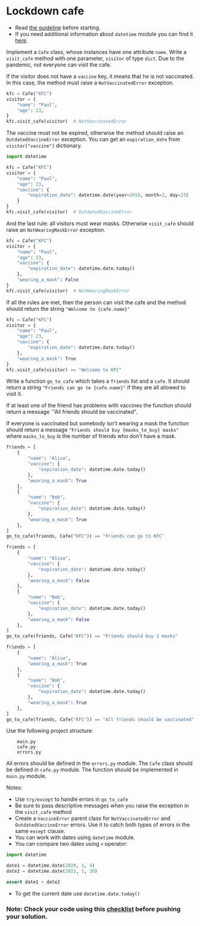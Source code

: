# Lockdown cafe

- Read [the guideline](https://github.com/mate-academy/py-task-guideline/blob/main/README.md) before starting.
- If you need additional information about `datetime` module you can find
  it [here](https://www.geeksforgeeks.org/python-datetime-module/).

Implement a `Cafe` class, whose instances have one attribute `name`.
Write a `visit_cafe` method with one parameter, `visitor` of type `dict`.
Due to the pandemic, not everyone can visit the cafe.

If the visitor does not have a `vaccine` key, it means that he is not vaccinated.
In this case, the method must raise a `NotVaccinatedError` exception.

```python
kfc = Cafe("KFC")
visitor = {
    "name": "Paul",
    "age": 23,
}
kfc.visit_cafe(visitor)  # NotVaccinatedError
```

The vaccine must not be expired, otherwise the method should raise an `OutdatedVaccineError` exception.
You can get an `expiration_date` from `visitor["vaccine"]` dictionary.

```python
import datetime

kfc = Cafe("KFC")
visitor = {
    "name": "Paul",
    "age": 23,
    "vaccine": {
        "expiration_date": datetime.date(year=2019, month=2, day=23)
    }
}
kfc.visit_cafe(visitor)  # OutdatedVaccineError
```

And the last rule: all visitors must wear masks. Otherwise `visit_cafe`
should raise an `NotWearingMaskError` exception.

```python
kfc = Cafe("KFC")
visitor = {
    "name": "Paul",
    "age": 23,
    "vaccine": {
        "expiration_date": datetime.date.today()
    },
    "wearing_a_mask": False
}
kfc.visit_cafe(visitor)  # NotWearingMaskError
```

If all the rules are met, then the person can visit the cafe and
the method should return the string `"Welcome to {cafe.name}"`

```python
kfc = Cafe("KFC")
visitor = {
    "name": "Paul",
    "age": 23,
    "vaccine": {
        "expiration_date": datetime.date.today()
    },
    "wearing_a_mask": True
}
kfc.visit_cafe(visitor) == "Welcome to KFC"
```

Write a function `go_to_cafe` which takes a `friends` list and a `cafe`.
It should return a string `"Friends can go to {cafe.name}"` if they are all allowed to visit it.

If at least one of the friend has problems with vaccines the function should return a message `"All friends should be
vaccinated".

If everyone is vaccinated but somebody isn't wearing a mask
the function should return a message `"Friends should buy {masks_to_buy} masks"` where `masks_to_buy` is the number of
friends who don't have a mask.

```python
friends = [
    {
        "name": "Alisa",
        "vaccine": {
            "expiration_date": datetime.date.today()
        },
        "wearing_a_mask": True
    },
    {
        "name": "Bob",
        "vaccine": {
            "expiration_date": datetime.date.today()
        },
        "wearing_a_mask": True
    },
]
go_to_cafe(friends, Cafe("KFC")) == "Friends can go to KFC"
```

```python
friends = [
    {
        "name": "Alisa",
        "vaccine": {
            "expiration_date": datetime.date.today()
        },
        "wearing_a_mask": False
    },
    {
        "name": "Bob",
        "vaccine": {
            "expiration_date": datetime.date.today()
        },
        "wearing_a_mask": False
    },
]
go_to_cafe(friends, Cafe("KFC")) == "Friends should buy 2 masks"
```

```python
friends = [
    {
        "name": "Alisa",
        "wearing_a_mask": True
    },
    {
        "name": "Bob",
        "vaccine": {
            "expiration_date": datetime.date.today()
        },
        "wearing_a_mask": True
    },
]
go_to_cafe(friends, Cafe("KFC")) == "All friends should be vaccinated"
```

Use the following project structure:

```app/
    main.py
    cafe.py
    errors.py
```

All errors should be defined in the `errors.py` module.
The `Cafe` class should be defined in `cafe.py` module.
The function should be implemented in `main.py` module.

Notes:

* Use `try/except` to handle errors in `go_to_cafe`
* Be sure to pass descriptive messages when you raise the exception in the `visit_cafe` method
* Create a `VaccineError` parent class for `NotVaccinatedError` and `OutdatedVaccineError` errors.
  Use it to catch both types of errors in the same `except` clause.
* You can work with dates using `datetime` module.
* You can compare two dates using `<` operator:

```python
import datetime

date1 = datetime.date(2020, 3, 4)
date2 = datetime.date(2022, 1, 30)

assert date1 < date2
```

* To get the current date use `datetime.date.today()`

### Note: Check your code using this [checklist](checklist.md) before pushing your solution.

